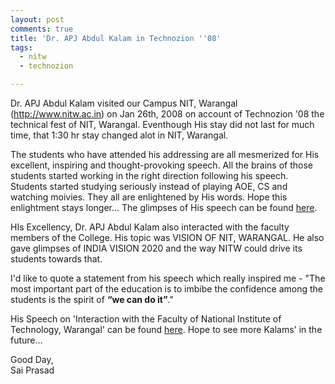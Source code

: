 ```yaml
---
layout: post
comments: true
title: 'Dr. APJ Abdul Kalam in Technozion ''08'
tags:
  - nitw
  - technozion

---
```


Dr. APJ Abdul Kalam visited our Campus NIT, Warangal (<a href="http://www.nitw.ac.in/">http://www.nitw.ac.in</a>) on Jan 26th, 2008 on account of Technozion '08 the technical fest of NIT, Warangal. Eventhough His stay did not last for much time, that 1:30 hr stay changed alot in NIT, Warangal.

The students who have attended his addressing are all mesmerized for His excellent, inspiring and thought-provoking speech. All the brains of those students started working in the right direction following his speech. Students started studying seriously instead of playing AOE, CS and watching moivies. They all are enlightened by His words. Hope this enlightment stays longer...
The glimpses of His speech can be found <a href="http://www.abdulkalam.com/kalam/jsp/display_content.jsp?menuid=28&amp;menuname=Speeches%20/%20Lectures&amp;linkid=68&amp;linkname=Recent&amp;content=672&amp;columnno=0&amp;starts=0&amp;menu_image=-">here</a>.

HIs Excellency, Dr. APJ Abdul Kalam also interacted with the faculty members of the College. His topic was VISION OF NIT, WARANGAL. He also gave glimpses of INDIA VISION 2020 and the way NITW could drive its students towards that.

I'd like to quote a statement from his speech which really inspired me - "The most important part of the education is to imbibe the confidence among the students is the spirit of <strong>“we can do it”</strong>."

His Speech  on 'Interaction with the Faculty of National Institute of Technology, Warangal' can be found <a href="http://www.abdulkalam.com/kalam/jsp/display_content.jsp?menuid=28&amp;menuname=Speeches%20/%20Lectures&amp;linkid=68&amp;linkname=Recent&amp;content=673&amp;columnno=0&amp;starts=0&amp;menu_image=-">here</a>.
Hope to see more Kalams' in the future...

Good Day,  
Sai Prasad
